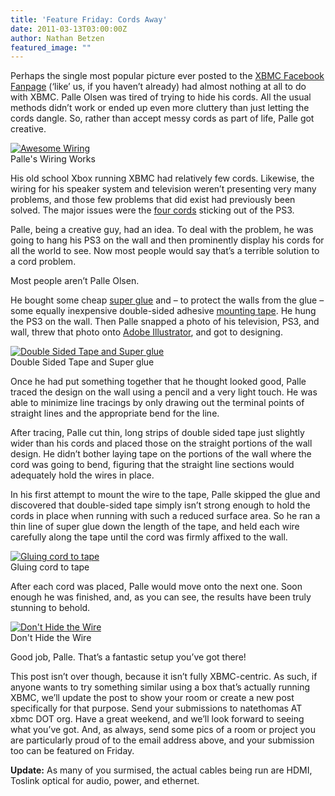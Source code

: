 ```yaml
---
title: 'Feature Friday: Cords Away'
date: 2011-03-13T03:00:00Z
author: Nathan Betzen
featured_image: ""
---
```

Perhaps the single most popular picture ever posted to the [XBMC Facebook Fanpage](https://www.facebook.com/XBMC "XBMC Facebook Fanpage") (‘like’ us, if you haven’t already) had almost nothing at all to do with XBMC. Palle Olsen was tired of trying to hide his cords. All the usual methods didn’t work or ended up even more cluttery than just letting the cords dangle. So, rather than accept messy cords as part of life, Palle got creative.

 [![Awesome Wiring](/sites/default/files/uploads/4-300x199.jpg "Awesome Wiring")](/sites/default/files/uploads/4.jpg)  
 Palle's Wiring Works

  His old school Xbox running XBMC had relatively few cords. Likewise, the wiring for his speaker system and television weren’t presenting very many problems, and those few problems that did exist had previously been solved. The major issues were the [four cords](https://www.amazon.com/gp/product/B000MIXFWA/ref=as_li_ss_tl?ie=UTF8&amp;amp;tag=thfefi02-20&amp;amp;linkCode=as2&amp;amp;camp=217145&amp;amp;creative=399349&amp;amp;creativeASIN=B000MIXFWA "PS3 Cords") sticking out of the PS3.

 Palle, being a creative guy, had an idea. To deal with the problem, he was going to hang his PS3 on the wall and then prominently display his cords for all the world to see. Now most people would say that’s a terrible solution to a cord problem.

 Most people aren’t Palle Olsen.

 He bought some cheap [super glue](https://www.amazon.com/gp/product/B003BSF7ZG/ref=as_li_ss_tl?ie=UTF8&amp;amp;tag=thfefi02-20&amp;amp;linkCode=as2&amp;amp;camp=217145&amp;amp;creative=399349&amp;amp;creativeASIN=B003BSF7ZG "Super Glue") and – to protect the walls from the glue – some equally inexpensive double-sided adhesive [mounting tape](https://www.amazon.com/gp/product/B00004Z498/ref=as_li_ss_tl?ie=UTF8&amp;amp;tag=thfefi02-20&amp;amp;linkCode=as2&amp;amp;camp=217145&amp;amp;creative=399349&amp;amp;creativeASIN=B00004Z498 "mounting tape"). He hung the PS3 on the wall. Then Palle snapped a photo of his television, PS3, and wall, threw that photo onto [Adobe Illustrator](https://www.amazon.com/gp/product/B003B32AQK/ref=as_li_ss_tl?ie=UTF8&amp;amp;tag=thfefi02-20&amp;amp;linkCode=as2&amp;amp;camp=217145&amp;amp;creative=399349&amp;amp;creativeASIN=B003B32AQK "Adobe Illustrator"), and got to designing.

 [![Double Sided Tape and Super glue](/sites/default/files/uploads/1-300x266.jpg "Double Sided Tape and Super glue")](/sites/default/files/uploads/1.jpg)  
 Double Sided Tape and Super glue

  Once he had put something together that he thought looked good, Palle traced the design on the wall using a pencil and a very light touch. He was able to minimize line tracings by only drawing out the terminal points of straight lines and the appropriate bend for the line.

 After tracing, Palle cut thin, long strips of double sided tape just slightly wider than his cords and placed those on the straight portions of the wall design. He didn’t bother laying tape on the portions of the wall where the cord was going to bend, figuring that the straight line sections would adequately hold the wires in place.

 In his first attempt to mount the wire to the tape, Palle skipped the glue and discovered that double-sided tape simply isn’t strong enough to hold the cords in place when running with such a reduced surface area. So he ran a thin line of super glue down the length of the tape, and held each wire carefully along the tape until the cord was firmly affixed to the wall.

 [![Gluing cord to tape](/sites/default/files/uploads/2-199x300.jpg "Gluing cord to tape")](/sites/default/files/uploads/2.jpg)  
 Gluing cord to tape

  After each cord was placed, Palle would move onto the next one. Soon enough he was finished, and, as you can see, the results have been truly stunning to behold.

 [![Don't Hide the Wire](/sites/default/files/uploads/5-191x300.jpg "Don't Hide the Wire")](/sites/default/files/uploads/5.jpg)  
 Don't Hide the Wire

  Good job, Palle. That’s a fantastic setup you’ve got there!

 This post isn’t over though, because it isn’t fully XBMC-centric. As such, if anyone wants to try something similar using a box that’s actually running XBMC, we’ll update the post to show your room or create a new post specifically for that purpose. Send your submissions to natethomas AT xbmc DOT org. Have a great weekend, and we’ll look forward to seeing what you’ve got. And, as always, send some pics of a room or project you are particularly proud of to the email address above, and your submission too can be featured on Friday.

 **Update:** As many of you surmised, the actual cables being run are HDMI, Toslink optical for audio, power, and ethernet.

 
